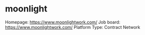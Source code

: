 # moonlight

Homepage: https://www.moonlightwork.com/
Job board: https://www.moonlightwork.com/
Platform Type: Contract Network